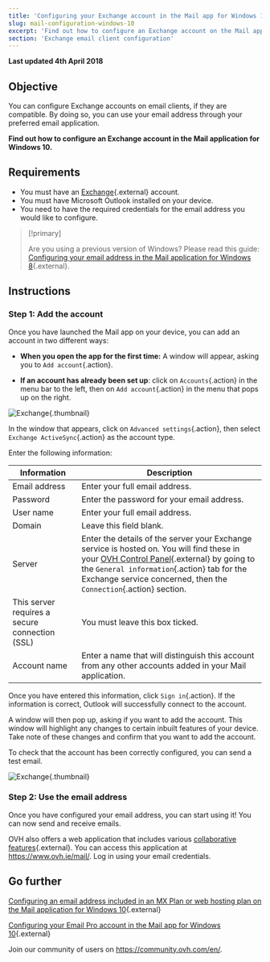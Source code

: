```yaml
---
title: 'Configuring your Exchange account in the Mail app for Windows 10'
slug: mail-configuration-windows-10
excerpt: 'Find out how to configure an Exchange account on the Mail application for Windows 10'
section: 'Exchange email client configuration'
---
```


**Last updated 4th April 2018**

## Objective

You can configure Exchange accounts on email clients, if they are compatible. By doing so, you can use your email address through your preferred email application.

**Find out how to configure an Exchange account in the Mail application for Windows 10.**

## Requirements

- You must have an [Exchange](https://www.ovh.ie/emails/){.external} account.
- You must have Microsoft Outlook installed on your device.
- You need to have the required credentials for the email address you would like to configure.

> [!primary]
>
> Are you using a previous version of Windows? Please read this guide: [Configuring your email address in the Mail application for Windows 8](https://docs.ovh.com/ie/en/microsoft-collaborative-solutions/exchange_2013_configuration_on_windows_8/){.external}.
>

## Instructions

### Step 1: Add the account

Once you have launched the Mail app on your device, you can add an account in two different ways:

- **When you open the app for the first time:** A window will appear, asking you to `Add account`{.action}.

- **If an account has already been set up**: click on `Accounts`{.action} in the menu bar to the left, then on `Add account`{.action} in the menu that pops up on the right.

![Exchange](images/configuration-mail-windows-step1.png){.thumbnail}

In the window that appears, click on `Advanced settings`{.action}, then select `Exchange ActiveSync`{.action} as the account type.

Enter the following information:

|Information|Description|
|---|---|
|Email address|Enter your full email address.|
|Password|Enter the password for your email address.|
|User name|Enter your full email address.|
|Domain|Leave this field blank.|
|Server|Enter the details of the server your Exchange service is hosted on. You will find these in your [OVH Control Panel](https://www.ovh.com/auth/?action=gotomanager){.external} by going to the `General information`{.action} tab for the Exchange service concerned, then the `Connection`{.action} section.|
|This server requires a secure connection (SSL)|You must leave this box ticked.|
|Account name|Enter a name that will distinguish this account from any other accounts added in your Mail application.|

Once you have entered this information, click `Sign in`{.action}. If the information is correct, Outlook will successfully connect to the account.

A window will then pop up, asking if you want to add the account. This window will highlight any changes to certain inbuilt features of your device. Take note of these changes and confirm that you want to add the account.

To check that the account has been correctly configured, you can send a test email.

![Exchange](images/configuration-mail-windows-exchange-step2.png){.thumbnail}

### Step 2: Use the email address

Once you have configured your email address, you can start using it! You can now send and receive emails.

OVH also offers a web application that includes various [collaborative features](https://www.ovh.ie/emails/){.external}. You can access this application at <https://www.ovh.ie/mail/>. Log in using your email credentials.

## Go further

[Configuring an email address included in an MX Plan or web hosting plan on the Mail application for Windows 10](https://docs.ovh.com/ie/en/emails/mail-configuration-windows-10/){.external}

[Configuring your Email Pro account in the Mail app for Windows 10](https://docs.ovh.com/ie/en/emails-pro/mail-configuration-windows-10/){.external}

Join our community of users on <https://community.ovh.com/en/>.